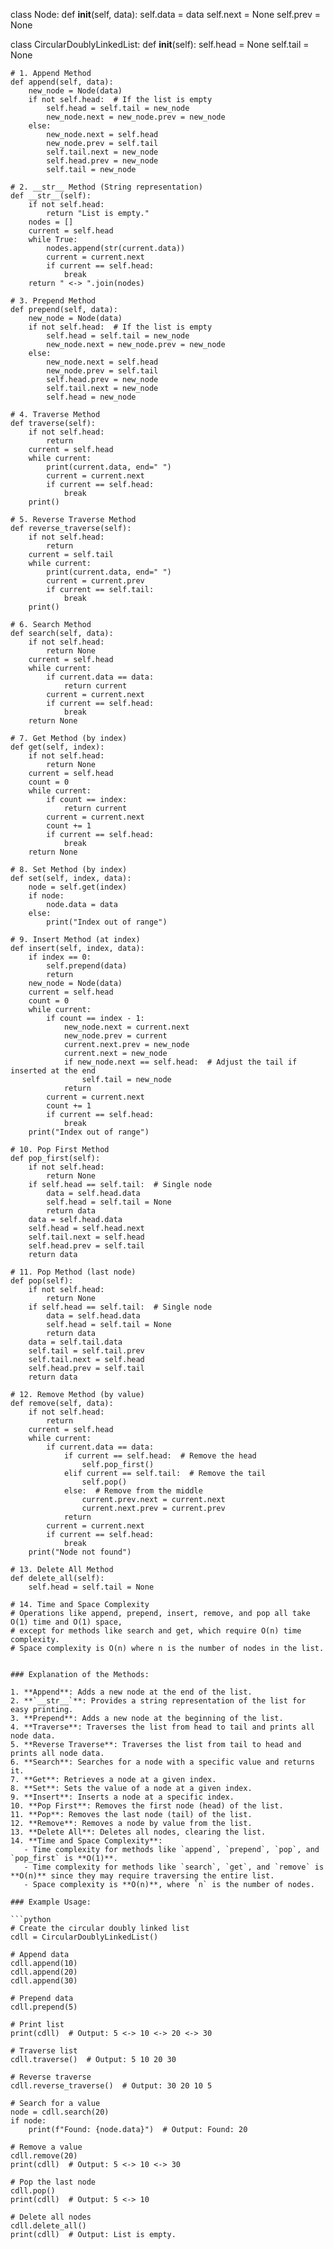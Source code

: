 

class Node:
    def __init__(self, data):
        self.data = data
        self.next = None
        self.prev = None

class CircularDoublyLinkedList:
    def __init__(self):
        self.head = None
        self.tail = None

    # 1. Append Method
    def append(self, data):
        new_node = Node(data)
        if not self.head:  # If the list is empty
            self.head = self.tail = new_node
            new_node.next = new_node.prev = new_node
        else:
            new_node.next = self.head
            new_node.prev = self.tail
            self.tail.next = new_node
            self.head.prev = new_node
            self.tail = new_node

    # 2. __str__ Method (String representation)
    def __str__(self):
        if not self.head:
            return "List is empty."
        nodes = []
        current = self.head
        while True:
            nodes.append(str(current.data))
            current = current.next
            if current == self.head:
                break
        return " <-> ".join(nodes)

    # 3. Prepend Method
    def prepend(self, data):
        new_node = Node(data)
        if not self.head:  # If the list is empty
            self.head = self.tail = new_node
            new_node.next = new_node.prev = new_node
        else:
            new_node.next = self.head
            new_node.prev = self.tail
            self.head.prev = new_node
            self.tail.next = new_node
            self.head = new_node

    # 4. Traverse Method
    def traverse(self):
        if not self.head:
            return
        current = self.head
        while current:
            print(current.data, end=" ")
            current = current.next
            if current == self.head:
                break
        print()

    # 5. Reverse Traverse Method
    def reverse_traverse(self):
        if not self.head:
            return
        current = self.tail
        while current:
            print(current.data, end=" ")
            current = current.prev
            if current == self.tail:
                break
        print()

    # 6. Search Method
    def search(self, data):
        if not self.head:
            return None
        current = self.head
        while current:
            if current.data == data:
                return current
            current = current.next
            if current == self.head:
                break
        return None

    # 7. Get Method (by index)
    def get(self, index):
        if not self.head:
            return None
        current = self.head
        count = 0
        while current:
            if count == index:
                return current
            current = current.next
            count += 1
            if current == self.head:
                break
        return None

    # 8. Set Method (by index)
    def set(self, index, data):
        node = self.get(index)
        if node:
            node.data = data
        else:
            print("Index out of range")

    # 9. Insert Method (at index)
    def insert(self, index, data):
        if index == 0:
            self.prepend(data)
            return
        new_node = Node(data)
        current = self.head
        count = 0
        while current:
            if count == index - 1:
                new_node.next = current.next
                new_node.prev = current
                current.next.prev = new_node
                current.next = new_node
                if new_node.next == self.head:  # Adjust the tail if inserted at the end
                    self.tail = new_node
                return
            current = current.next
            count += 1
            if current == self.head:
                break
        print("Index out of range")

    # 10. Pop First Method
    def pop_first(self):
        if not self.head:
            return None
        if self.head == self.tail:  # Single node
            data = self.head.data
            self.head = self.tail = None
            return data
        data = self.head.data
        self.head = self.head.next
        self.tail.next = self.head
        self.head.prev = self.tail
        return data

    # 11. Pop Method (last node)
    def pop(self):
        if not self.head:
            return None
        if self.head == self.tail:  # Single node
            data = self.head.data
            self.head = self.tail = None
            return data
        data = self.tail.data
        self.tail = self.tail.prev
        self.tail.next = self.head
        self.head.prev = self.tail
        return data

    # 12. Remove Method (by value)
    def remove(self, data):
        if not self.head:
            return
        current = self.head
        while current:
            if current.data == data:
                if current == self.head:  # Remove the head
                    self.pop_first()
                elif current == self.tail:  # Remove the tail
                    self.pop()
                else:  # Remove from the middle
                    current.prev.next = current.next
                    current.next.prev = current.prev
                return
            current = current.next
            if current == self.head:
                break
        print("Node not found")

    # 13. Delete All Method
    def delete_all(self):
        self.head = self.tail = None

    # 14. Time and Space Complexity
    # Operations like append, prepend, insert, remove, and pop all take O(1) time and O(1) space,
    # except for methods like search and get, which require O(n) time complexity.
    # Space complexity is O(n) where n is the number of nodes in the list.
```

### Explanation of the Methods:

1. **Append**: Adds a new node at the end of the list.
2. **`__str__`**: Provides a string representation of the list for easy printing.
3. **Prepend**: Adds a new node at the beginning of the list.
4. **Traverse**: Traverses the list from head to tail and prints all node data.
5. **Reverse Traverse**: Traverses the list from tail to head and prints all node data.
6. **Search**: Searches for a node with a specific value and returns it.
7. **Get**: Retrieves a node at a given index.
8. **Set**: Sets the value of a node at a given index.
9. **Insert**: Inserts a node at a specific index.
10. **Pop First**: Removes the first node (head) of the list.
11. **Pop**: Removes the last node (tail) of the list.
12. **Remove**: Removes a node by value from the list.
13. **Delete All**: Deletes all nodes, clearing the list.
14. **Time and Space Complexity**: 
   - Time complexity for methods like `append`, `prepend`, `pop`, and `pop_first` is **O(1)**.
   - Time complexity for methods like `search`, `get`, and `remove` is **O(n)** since they may require traversing the entire list.
   - Space complexity is **O(n)**, where `n` is the number of nodes.

### Example Usage:

```python
# Create the circular doubly linked list
cdll = CircularDoublyLinkedList()

# Append data
cdll.append(10)
cdll.append(20)
cdll.append(30)

# Prepend data
cdll.prepend(5)

# Print list
print(cdll)  # Output: 5 <-> 10 <-> 20 <-> 30

# Traverse list
cdll.traverse()  # Output: 5 10 20 30

# Reverse traverse
cdll.reverse_traverse()  # Output: 30 20 10 5

# Search for a value
node = cdll.search(20)
if node:
    print(f"Found: {node.data}")  # Output: Found: 20

# Remove a value
cdll.remove(20)
print(cdll)  # Output: 5 <-> 10 <-> 30

# Pop the last node
cdll.pop()
print(cdll)  # Output: 5 <-> 10

# Delete all nodes
cdll.delete_all()
print(cdll)  # Output: List is empty.
